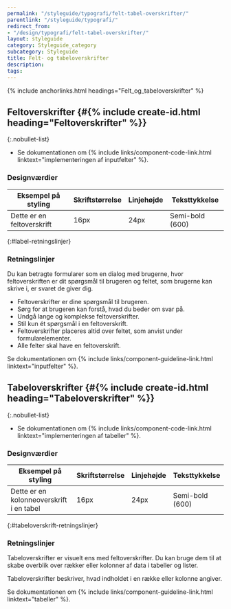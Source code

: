 ```yaml
---
permalink: "/styleguide/typografi/felt-tabel-overskrifter/"
parentlink: "/styleguide/typografi/"
redirect_from:
- "/design/typografi/felt-tabel-overskrifter/"
layout: styleguide
category: Styleguide_category
subcategory: Styleguide
title: Felt- og tabeloverskrifter
description:
tags:
---
```


{% include anchorlinks.html headings="Felt_og_tabeloverskrifter" %}

## Feltoverskrifter {#{% include create-id.html heading="Feltoverskrifter" %}}

{:.nobullet-list}
- Se dokumentationen om {% include links/component-code-link.html linktext="implementeringen af inputfelter" %}.

### Designværdier

<div class="table--responsive-scroll">
  <table class="table table--borderless">
    <thead>
      <tr>
        <th scope="col">Eksempel på styling</th>
        <th scope="col">Skriftstørrelse</th>
        <th scope="col">Linjehøjde</th>
        <th scope="col">Teksttykkelse</th>
      </tr>
    </thead>
    <tbody>
      <tr>
        <td><span class="form-label">Dette er en feltoverskrift</span></td>
        <td>16px</td>
        <td>24px</td>
        <td>Semi-bold (600)</td>
      </tr>
    </tbody>
  </table>
</div>

{:#label-retningslinjer}
### Retningslinjer

Du kan betragte formularer som en dialog med brugerne, hvor feltoverskriften er dit spørgsmål til brugeren og feltet, som brugerne kan skrive i, er svaret de giver dig.              

- Feltoverskrifter er dine spørgsmål til brugeren.  
- Sørg for at brugeren kan forstå, hvad du beder om svar på.
- Undgå lange og komplekse feltoverskrifter.
- Stil kun ét spørgsmål i en feltoverskrift.
- Feltoverskrifter placeres altid over feltet, som anvist under formularelementer.
- Alle felter skal have en feltoverskrift.

Se dokumentationen om {% include links/component-guideline-link.html linktext="inputfelter" %}.

## Tabeloverskrifter {#{% include create-id.html heading="Tabeloverskrifter" %}}

{:.nobullet-list}
- Se dokumentationen om {% include links/component-code-link.html linktext="implementeringen af tabeller" %}.

### Designværdier

<div class="table--responsive-scroll">
  <table class="table table--borderless">
    <thead>
      <tr>
        <th scope="col">Eksempel på styling</th>
        <th scope="col">Skriftstørrelse</th>
        <th scope="col">Linjehøjde</th>
        <th scope="col">Teksttykkelse</th>
      </tr>
    </thead>
    <tbody>
      <tr>
        <td><span class="example-table-th">Dette er en kolonneoverskrift i en tabel</span></td>
        <td>16px</td>
        <td>24px</td>
        <td>Semi-bold (600)</td>
      </tr>
    </tbody>
  </table>
</div>

{:#tabeloverskrift-retningslinjer}
### Retningslinjer

Tabeloverskrifter er visuelt ens med feltoverskrifter. Du kan bruge dem til at skabe overblik over rækker eller kolonner af data i tabeller og lister.

Tabeloverskrifter beskriver, hvad indholdet i en række eller kolonne angiver.

Se dokumentationen om {% include links/component-guideline-link.html linktext="tabeller" %}.
